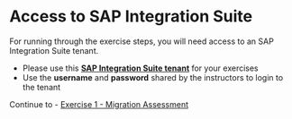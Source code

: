 
# Access to SAP Integration Suite

For running through the exercise steps, you will need access to an SAP Integration Suite tenant.

- Please use this [**SAP Integration Suite tenant**](https://cpisuite-europe-03.integrationsuite.cfapps.eu20-001.hana.ondemand.com/shell/home) for your exercises
- Use the **username** and **password** shared by the instructors to login to the tenant
   
Continue to - [Exercise 1 - Migration Assessment](../ex1/README.md)
